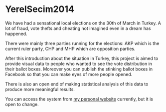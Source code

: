 YerelSecim2014
==============

We have had a sensational local elections on the 30th of March in Turkey. A lot of fraud, vote thefts and cheating not imagined even in a dream has happened.

There were mainly three parties running for the elections: AKP which is the current ruler party, CHP and MHP which are opposition parties.

After this introduction about the situation in Turkey, this project is aimed to provide visual data to people who wanted to see the vote distribution in their ballot boxes. Moreover you can publish the stinking ballot boxes in Facebook so that you can make eyes of more people opened. 

There is also an open end of making statistical analysis of this data to produce more meaningful results.

You can access the system from <a href="http://www.ogzd.me">my personal website</a> currently, but it is open to change. 
